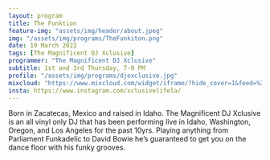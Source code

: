 ```yaml
---
layout: program
title: The Funktion
feature-img: "assets/img/header/about.jpeg"
img: "/assets/img/programs/TheFunkiton.png"
date: 19 March 2022
tags: [The Magnificent DJ Xclusive]
programmer: "The Magnificent DJ Xclusive"
subtitle: 1st and 3rd Thursday, 7-9 PM
profile: "/assets/img/programs/djexclusive.jpg"
mixcloud: "https://www.mixcloud.com/widget/iframe/?hide_cover=1&feed=%2Ftropicofm%2Fthe-funktion-12012022%2F"
insta: https://www.instagram.com/xclusivelifela/
---
```


Born in Zacatecas, Mexico and raised in Idaho. The Magnificent DJ Xclusive is an all vinyl only DJ that has been performing live in Idaho, Washington, Oregon, and Los Angeles for the past 10yrs. Playing anything from Parliament Funkadelic to David Bowie he’s guaranteed to get you on the dance floor with his funky grooves.
